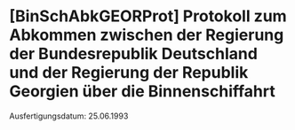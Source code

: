 # [BinSchAbkGEORProt] Protokoll zum Abkommen zwischen der Regierung der Bundesrepublik Deutschland und der Regierung der Republik Georgien über die Binnenschiffahrt

Ausfertigungsdatum: 25.06.1993

 